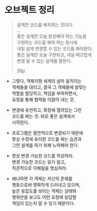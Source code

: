 # 오브젝트 정리     
>설계란 코드를 배치하는 것이다.     
>...     
>좋은 설계란 오늘 완성해야 하는 기능을     
>구현하는 코드를 짜야 하는 동시에    
>내일 쉽게 변경할 수 있는 코드를 짜야한다.      
>좋은 설계란 오늘 구현되고, 내일 매끄럽게     
>변경 될 수 있는 설계를 말한다.      
>
>35p   

* 그렇다, 객체지향 세계의 살아 움직이는     
  객체들을 대리고, 결국 그 객체들에 알맞는    
  역할을 할당하고, 책임을 부여하면서,     
  요청을 통해 협력을 이끌어 내는 것.      
  
* 변경에 유연하고, 확장에 열려있는 그런     
  코드를 짜는 것. 바로 좋은 설계에서    
  시작된다.    
  
* 프로그램은 필연적으로 변경되기 때문에      
  항상 수정에 유리한 코드를 짜는 습관과   
  그런 설계를 하기 위해 노력해야 한다.     
  
* 항상 변경 가능한 코드를 작성하라.    
  변경 가능한 코드는 읽기 쉽고,   
  직관적으로 이해됨을 명심하라.    
  
* 왜냐하면 각 객체는 자신의 존재를    
  행동으로써 명확하게 드러내고 있으며,     
  높은 응집도를 보이는 객체는 상태와   
  행위만을 보고도 어떤 요청에 응답할    
  책임이 있는지 알 수 있기 때문이다.      
